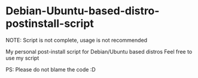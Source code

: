 # Debian-Ubuntu-based-distro-postinstall-script

NOTE: Script is not complete, usage is not recommended

My personal post-install script for Debian/Ubuntu based distros
Feel free to use my script

PS: Please do not blame the code :D

